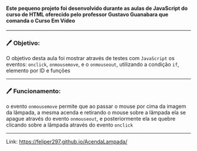 #### **Este pequeno projeto foi desenvolvido durante as aulas de JavaScript do curso de HTML oferecido pelo professor Gustavo Guanabara que comanda o Curso Em Vídeo**

----

### :pen: **Objetivo:**

O objetivo desta aula foi mostrar através de testes com `JavaScript` os eventos: `onclick`, `onmousemove`, e o `onmouseout`, utilizando a condição `if`, elemento por ID e funções

----

### **:pen: Funcionamento:**

o evento `onmousemove` permite que ao passar o mouse por cima da imagem da lâmpada, a mesma acenda e retirando o mouse sobre a lâmpada ela se apague através do evento `onmouseout`, e posteriormente ela se quebre clicando sobre a lâmpada através do evento `onclick`

----
Link: https://feliper297.github.io/AcendaLampada/
